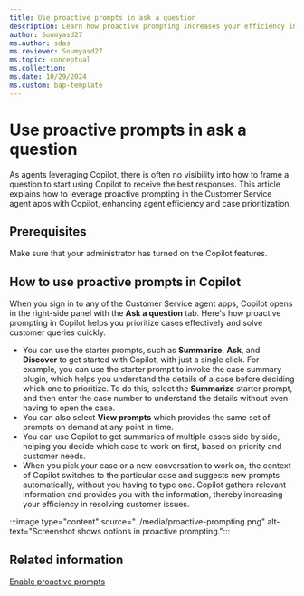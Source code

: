 ```yaml
---
title: Use proactive prompts in ask a question
description: Learn how proactive prompting increases your efficiency in handling customer issues.
author: Soumyasd27
ms.author: sdas
ms.reviewer: Soumyasd27
ms.topic: conceptual 
ms.collection:
ms.date: 10/29/2024
ms.custom: bap-template 
---
```


# Use proactive prompts in ask a question

As agents leveraging Copilot, there is often no visibility into how to frame a question to start using Copilot to receive the best responses. This article explains how to leverage proactive prompting in the Customer Service agent apps with Copilot, enhancing agent efficiency and case prioritization.

## Prerequisites

Make sure that your administrator has turned on the Copilot features.

## How to use proactive prompts in Copilot

When you sign in to any of the Customer Service agent apps, Copilot opens in the right-side panel with the **Ask a question** tab. Here's how proactive prompting in Copilot helps you prioritize cases effectively and solve customer queries quickly.

- You can use the starter prompts, such as **Summarize**, **Ask**, and **Discover** to get started with Copilot, with just a single click. For example, you can use the starter prompt to invoke the case summary plugin, which helps you understand the details of a case before deciding which one to prioritize. To do this, select the **Summarize** starter prompt, and then enter the case number to understand the details without even having to open the case.
- You can also select **View prompts** which provides the same set of prompts on demand at any point in time.   
- You can use Copilot to get summaries of multiple cases side by side, helping you decide which case to work on first, based on priority and customer needs.
- When you pick your case or a new conversation to work on, the context of Copilot switches to the particular case and suggests new prompts automatically, without you having to type one. Copilot gathers relevant information and provides you with the information, thereby increasing your efficiency in resolving customer issues.

:::image type="content" source="../media/proactive-prompting.png" alt-text="Screenshot shows options in proactive prompting.":::

## Related information

[Enable proactive prompts](../administer/proactive-prompts.md)
